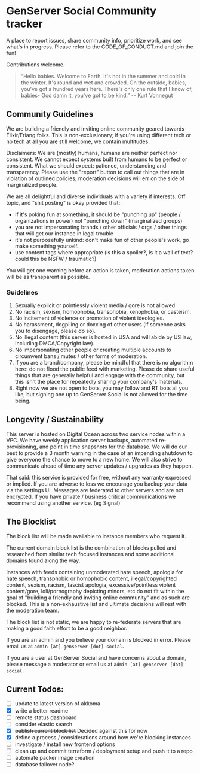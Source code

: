 # GenServer Social Community tracker

A place to report issues, share community info, prioritize work, and see what's in progress. Please refer to the CODE_OF_CONDUCT.md and join the fun!

Contributions welcome.

> “Hello babies. Welcome to Earth. It's hot in the summer and cold in the winter. It's round and wet and crowded. On the outside, babies, you've got a hundred years here. There's only one rule that I know of, babies- God damn it, you've got to be kind.”
-- Kurt Vonnegut


## Community Guidelines

We are building a friendly and inviting online community geared towards Elixir/Erlang folks. This is non-exclusionary; if you're using different tech or no tech at all you are still welcome, we contain multitudes.

Disclaimers: We are (mostly) humans, humans are neither perfect nor consistent. We cannot expect systems built from humans to be perfect or consistent. What we should expect: patience, understanding and transparency. Please use the "report" button to call out things that are in violation of outlined policies, moderation decisions will err on the side of marginalized people.

We are all delightful and diverse individuals with a variety if interests. Off topic, and "shit posting" is okay provided that:
* if it's poking fun at something, it should be "punching up" (people / organizations in power) not "punching down" (marginalized groups)
* you are not impersonating brands / other officials / orgs / other things that will get our instance in legal trouble
* it's not purposefully unkind: don't make fun of other people's work, go make something yourself.
* use content tags where appropriate (is this a spoiler?, is it a wall of text? could this be NSFW / traumatic?)

You will get one warning before an action is taken, moderation actions taken will be as transparent as possible.


### Guidelines

1. Sexually explicit or pointlessly violent media / gore is not allowed.
2. No racism, sexism, homophobia, transphobia, xenophobia, or casteism.
3. No incitement of violence or promotion of violent ideologies.
4. No harassment, dogpiling or doxxing of other users (if someone asks you to disengage, please do so).
5. No illegal content (this server is hosted in USA and will abide by US law, including DMCA/Copyright law).
6. No impersonating other people or creating multiple accounts to circumvent bans / mutes / other forms of moderation.
7. If you are a brand/company, please be mindful that there is no algorithm here: do not flood the public feed with marketing. Please do share useful things that are generally helpful and engage with the community, but this isn't the place for repeatedly sharing your company's materials.
8. Right now we are not open to bots, you may follow and RT bots all you like, but signing one up to GenServer Social is not allowed for the time being.


## Longevity / Sustainability

This server is hosted on Digital Ocean across two service nodes within a VPC. We have weekly application server backups, automated re-provisioning, and point in time snapshots for the database.  We will do our best to provide a 3 month warning in the case of an impending shutdown to give everyone the chance to move to a new home. We will also strive to communicate ahead of time any server updates / upgrades as they happen.

That said: this service is provided for free, without any warranty expressed or implied. If you are adverse to loss we encourage you backup your data via the settings UI. Messages are federated to other servers and are not encrypted. If you have private / business critical communications we recommend using another service. (eg Signal)


## The Blocklist

The block list will be made available to instance members who request it.

The current domain block list is the combination of blocks pulled and researched from similar tech focused instances and some additional domains found along the way.

Instances with feeds containing unmoderated hate speech, apologia for hate speech, transphobic or homophobic content, illegal/copyrighted content, sexism, racism, fascist apologia, excessive/pointless violent content/gore, loli/pornography depicting minors, etc do not fit within the goal of "building a friendly and inviting online community" and as such are blocked.  This is a non-exhaustive list and ultimate decisions will rest with the moderation team.

The block list is not static, we are happy to re-federate servers that are making a good faith effort to be a good neighbor.

If you are an admin and you believe your domain is blocked in error.  Please email us at `admin [at] genserver [dot] social`.

If you are a user at GenServer Social and have concerns about a domain, please message a moderator or email us at `admin [at] genserver [dot] social`.


## Current Todos:
- [ ] update to latest version of akkoma
- [x] write a better readme
- [ ] remote status dashboard
- [ ] consider elastic search
- [x] ~~publish current block list~~ Decided against this for now
- [x] define a process / considerations around how we're blocking instances
- [ ] investigate / install new frontend options
- [ ] clean up and commit terraform / deployment setup and push it to a repo
- [ ] automate packer image creation
- [ ] database failover node?
